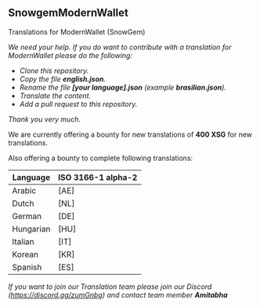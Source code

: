 ## SnowgemModernWallet
Translations for ModernWallet (SnowGem)

_We need your help. If you do want to contribute with a translation for ModernWallet please do the following:_
* _Clone this repository._
* _Copy the file **english.json**._
* _Rename the file **[your language].json** (example **brasilian.json**)._
* _Translate the content._
* _Add a pull request to this repository._

_Thank you very much._

We are currently offering a bounty for new translations of **400 XSG** for new translations.

Also offering a bounty to complete following translations:

| Language | ISO 3166-1 alpha-2 |
| --- | --- |
| Arabic | [AE] |
| Dutch | [NL] |
| German | [DE] |
| Hungarian | [HU] |
| Italian | [IT] |
| Korean | [KR] |
| Spanish | [ES] |

_If you want to join our Translation team please join our Discord (https://discord.gg/zumGnbg) and contact team member **Amitabha**_
